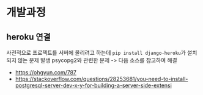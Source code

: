 # 개발과정
## heroku 연결
사전적으로 프로젝트를 서버에 올리려고 하는데 `pip install django-heroku`가 설치되지 않는 문제 발생
psycopg2와 관련한 문제 -> 다음 소스를 참고하여 해결
- https://ohgyun.com/787
- https://stackoverflow.com/questions/28253681/you-need-to-install-postgresql-server-dev-x-y-for-building-a-server-side-extensi

